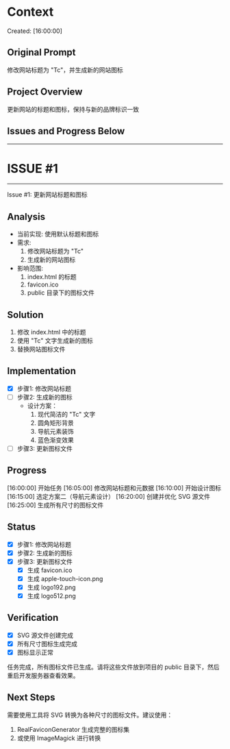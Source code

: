 # Context
Created: [16:00:00]

## Original Prompt
修改网站标题为 "Tc"，并生成新的网站图标

## Project Overview
更新网站的标题和图标，保持与新的品牌标识一致

## Issues and Progress Below
-----------------------------------
# ISSUE #1
-----------------------------------
Issue #1: 更新网站标题和图标

## Analysis
- 当前实现: 使用默认标题和图标
- 需求: 
  1. 修改网站标题为 "Tc"
  2. 生成新的网站图标
- 影响范围: 
  1. index.html 的标题
  2. favicon.ico
  3. public 目录下的图标文件

## Solution
1. 修改 index.html 中的标题
2. 使用 "Tc" 文字生成新的图标
3. 替换网站图标文件

## Implementation
- [x] 步骤1: 修改网站标题
- [ ] 步骤2: 生成新的图标
  - 设计方案：
    1. 现代简洁的 "Tc" 文字
    2. 圆角矩形背景
    3. 导航元素装饰
    4. 蓝色渐变效果
- [ ] 步骤3: 更新图标文件

## Progress
[16:00:00] 开始任务
[16:05:00] 修改网站标题和元数据
[16:10:00] 开始设计图标
[16:15:00] 选定方案二（导航元素设计）
[16:20:00] 创建并优化 SVG 源文件
[16:25:00] 生成所有尺寸的图标文件

## Status
- [x] 步骤1: 修改网站标题
- [x] 步骤2: 生成新的图标
- [x] 步骤3: 更新图标文件
  - [x] 生成 favicon.ico
  - [x] 生成 apple-touch-icon.png
  - [x] 生成 logo192.png
  - [x] 生成 logo512.png

## Verification
- [x] SVG 源文件创建完成
- [x] 所有尺寸图标生成完成
- [x] 图标显示正常

任务完成，所有图标文件已生成。请将这些文件放到项目的 public 目录下，然后重启开发服务器查看效果。

## Next Steps
需要使用工具将 SVG 转换为各种尺寸的图标文件。建议使用：
1. RealFaviconGenerator 生成完整的图标集
2. 或使用 ImageMagick 进行转换 